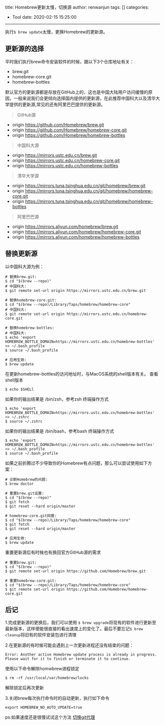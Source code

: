 title: Homebrew更新太慢，切换源
author: renwanjun
tags: []
categories:
  - Tool
date: 2020-02-15 15:25:00
---
执行`$ brew update`太慢，更换Homebrew的更新源。

## 更新源的选择

平时我们执行brew命令安装软件的时候，跟以下3个仓库地址有关：
+ brew.git
+ homebrew-core.git
+ homebrew-bottles

默认官方的更新源都是存放在GitHub上的，这也是中国大陆用户访问缓慢的原因，一般来说我们会更倾向选择国内提供的更新源，在此推荐中国科大以及清华大学提供的更新源,常见的还有阿里巴巴提供的更新源。
> GitHub源
+ origin https://github.com/Homebrew/brew.git
+ origin https://github.com/Homebrew/homebrew-core.git
+ origin https://github.com/Homebrew/homebrew-bottles

> 中国科大源
+ origin https://mirrors.ustc.edu.cn/brew.git
+ origin https://mirrors.ustc.edu.cn/homebrew-core.git
+ origin https://mirrors.ustc.edu.cn/homebrew-bottles

> 清华大学源
+ origin https://mirrors.tuna.tsinghua.edu.cn/git/homebrew/brew.git
+ origin https://mirrors.tuna.tsinghua.edu.cn/git/homebrew/homebrew-core.git
+ origin https://mirrors.tuna.tsinghua.edu.cn/git/homebrew/homebrew-bottles 

> 阿里巴巴源
+ origin https://mirrors.aliyun.com/homebrew/brew.git
+ origin https://mirrors.aliyun.com/homebrew/homebrew-core.git
+ origin https://mirrors.aliyun.com/homebrew/homebrew-bottles

## 替换更新源

以中国科大源为例：
```
# 替换brew.git:
$ cd "$(brew --repo)"
# 中国科大:
$ git remote set-url origin https://mirrors.ustc.edu.cn/brew.git

# 替换homebrew-core.git:
$ cd "$(brew --repo)/Library/Taps/homebrew/homebrew-core"
# 中国科大:
$ git remote set-url origin https://mirrors.ustc.edu.cn/homebrew-core.git

# 替换homebrew-bottles:
# 中国科大:
$ echo 'export HOMEBREW_BOTTLE_DOMAIN=https://mirrors.ustc.edu.cn/homebrew-bottles' >> ~/.bash_profile
$ source ~/.bash_profile

# 应用生效:
$ brew update
```
在更新homebrew-bottles的访问地址时，与MacOS系统的shell版本有关。
查看shell版本
```
$ echo $SHELl
```

如果你的输出结果是 /bin/zsh，参考zsh 终端操作方式
```
$ echo 'export HOMEBREW_BOTTLE_DOMAIN=https://mirrors.ustc.edu.cn/homebrew-bottles' >> ~/.zshrc
$ source ~/.zshrc
```


如果你的输出结果是 /bin/bash，参考bash 终端操作方式
```
$ echo 'export HOMEBREW_BOTTLE_DOMAIN=https://mirrors.ustc.edu.cn/homebrew-bottles' >> ~/.bash_profile
$ source ~/.bash_profile
```

如果之前折腾过不少导致你的Homebrew有点问题，那么可以尝试使用如下方案：
```
# 诊断Homebrew的问题:
$ brew doctor

# 重置brew.git设置:
$ cd "$(brew --repo)"
$ git fetch
$ git reset --hard origin/master

# homebrew-core.git同理:
$ cd "$(brew --repo)/Library/Taps/homebrew/homebrew-core"
$ git fetch
$ git reset --hard origin/master

# 应用生效:
$ brew update  
```
重置更新源后有时候也有换回官方GitHub源的需求
```
# 重置brew.git:
$ cd "$(brew --repo)"
$ git remote set-url origin https://github.com/Homebrew/brew.git

# 重置homebrew-core.git:
$ cd "$(brew --repo)/Library/Taps/homebrew/homebrew-core"
$ git remote set-url origin https://github.com/Homebrew/homebrew-core.git
```
## 后记
1.完成更新源的更换后，我们可以使用
`$ brew upgrade`将现有的软件进行更新至最新版本，这样便能很直接的看出速度上的变化了。最后不要忘记`$ brew cleanup`将旧有的软件安装包进行清理 

2.在更新源的有时候可能会遇到上一次更新进程还没有结束的问题：
```
Error: Another active Homebrew update process is already in progress.
Please wait for it to finish or terminate it to continue.
```
使用以下命令解除homwbrew进程锁定
```
$ rm -rf /usr/local/var/homebrew/locks
```
解除锁定后再次更新

3.关闭brew每次执行命令时的自动更新，执行如下命令
```
export HOMEBREW_NO_AUTO_UPDATE=true
```
ps:如果速度还是很慢试试这个方法
[切换git代理](https://blog.csdn.net/weixin_34007886/article/details/91745327)
